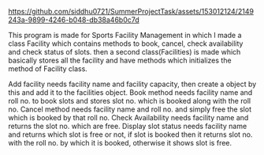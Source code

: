 https://github.com/siddhu0721/SummerProjectTask/assets/153012124/2149243a-9899-4246-b048-db38a46b0c7d

This program is made for Sports Facility Management in which I made a class Facility which contains methods to book, cancel, check availability and check status of slots. then a second class(Facilities) is made which basically stores all the facility and have methods which initializes the method of Facility class.

Add facility needs facility name and facility capacity, then create a object by this and add it to the facilities object.
Book method needs facility name and roll no. to book slots and stores slot no. which is booked along with the roll no.
Cancel method needs facility name and roll no. and simply free the slot which is booked by that roll no.
Check Availability needs facility name and returns the slot no. which are free.
Display slot status needs facility name and returns which slot is free or not, if slot is booked then it returns slot no. with the roll no. by which it is booked, otherwise it shows slot is free. 

